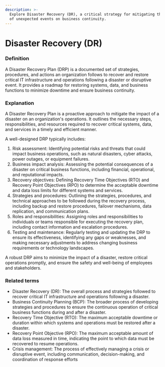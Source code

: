 ```yaml
---
description: >-
  Explore Disaster Recovery (DR), a critical strategy for mitigating the impact
  of unexpected events on business continuity.
---
```


# Disaster Recovery (DR)

### Definition

A Disaster Recovery Plan (DRP) is a documented set of strategies, procedures, and actions an organization follows to recover and restore critical IT infrastructure and operations following a disaster or disruptive event. It provides a roadmap for restoring systems, data, and business functions to minimize downtime and ensure business continuity.

### Explanation

A Disaster Recovery Plan is a proactive approach to mitigate the impact of a disaster on an organization's operations. It outlines the necessary steps, responsibilities, and resources required to recover critical systems, data, and services in a timely and efficient manner.

A well-designed DRP typically includes:

1. Risk assessment: Identifying potential risks and threats that could impact business operations, such as natural disasters, cyber attacks, power outages, or equipment failures.
2. Business impact analysis: Assessing the potential consequences of a disaster on critical business functions, including financial, operational, and reputational impacts.
3. Recovery objectives: Defining Recovery Time Objectives (RTO) and Recovery Point Objectives (RPO) to determine the acceptable downtime and data loss limits for different systems and services.
4. Strategies and procedures: Outlining the strategies, procedures, and technical approaches to be followed during the recovery process, including backup and restore procedures, failover mechanisms, data replication, and communication plans.
5. Roles and responsibilities: Assigning roles and responsibilities to individuals or teams responsible for executing the recovery plan, including contact information and escalation procedures.
6. Testing and maintenance: Regularly testing and updating the DRP to ensure its effectiveness, identifying any gaps or weaknesses, and making necessary adjustments to address changing business requirements or technology landscapes.

A robust DRP aims to minimize the impact of a disaster, restore critical operations promptly, and ensure the safety and well-being of employees and stakeholders.

### Related terms

* Disaster Recovery (DR): The overall process and strategies followed to recover critical IT infrastructure and operations following a disaster.
* Business Continuity Planning (BCP): The broader process of developing strategies and procedures to ensure the continuous operation of critical business functions during and after a disaster.
* Recovery Time Objective (RTO): The maximum acceptable downtime or duration within which systems and operations must be restored after a disaster.
* Recovery Point Objective (RPO): The maximum acceptable amount of data loss measured in time, indicating the point to which data must be recovered to resume operations.
* Crisis management: The process of effectively managing a crisis or disruptive event, including communication, decision-making, and coordination of response efforts
